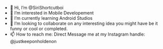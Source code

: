 - 👋 Hi, I’m @SiriShortcutboi
- 👀 I’m interested in Mobile Developement
- 🌱 I’m currently learning Android Studios
- 💞️ I’m looking to collaborate on any interesting idea you might have be it funny or cool or completed.
- 📫 How to reach me: Direct Message me at my Instagram handle: @justkeeponholdenon

<!---
SiriShortcutboi/SiriShortcutboi is a ✨ special ✨ repository because its `README.md` (this file) appears on your GitHub profile.
You can click the Preview link to take a look at your changes.
--->
